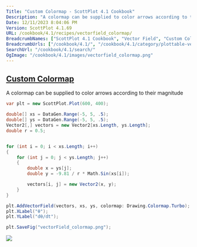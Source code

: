 ```yaml
---
Title: "Custom Colormap - ScottPlot 4.1 Cookbook"
Description: "A colormap can be supplied to color arrows according to their magnitude"
Date: 12/11/2023 8:04:06 PM
Version: ScottPlot 4.1.69
URL: /cookbook/4.1/recipes/vectorfield_colormap/
BreadcrumbNames: ["ScottPlot 4.1 Cookbook", "Vector Field", "Custom Colormap"]
BreadcrumbUrls: ["/cookbook/4.1/", "/cookbook/4.1/category/plottable-vector-field", "/cookbook/4.1/recipes/vectorfield_colormap/"]
SearchUrl: "/cookbook/4.1/search/"
OgImage: "/cookbook/4.1/images/vectorfield_colormap.png"
---
```


<h2><a href='/cookbook/4.1/recipes/vectorfield_colormap/'>Custom Colormap</a></h2>

A colormap can be supplied to color arrows according to their magnitude

```cs
var plt = new ScottPlot.Plot(600, 400);

double[] xs = DataGen.Range(-5, 5, .5);
double[] ys = DataGen.Range(-5, 5, .5);
Vector2[,] vectors = new Vector2[xs.Length, ys.Length];
double r = 0.5;


for (int i = 0; i < xs.Length; i++)
{
    for (int j = 0; j < ys.Length; j++)
    {
        double x = ys[j];
        double y = -9.81 / r * Math.Sin(xs[i]);

        vectors[i, j] = new Vector2(x, y);
    }
}

plt.AddVectorField(vectors, xs, ys, colormap: Drawing.Colormap.Turbo);
plt.XLabel("θ");
plt.YLabel("dθ/dt");

plt.SaveFig("vectorField_colormap.png");
```

<img src='../../images/vectorfield_colormap.png' class='d-block mx-auto my-5' />



